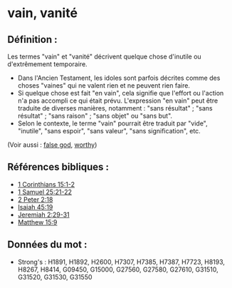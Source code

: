 # vain, vanité

## Définition :

Les termes "vain" et "vanité" décrivent quelque chose d'inutile ou d'extrêmement temporaire.

* Dans l'Ancien Testament, les idoles sont parfois décrites comme des choses "vaines" qui ne valent rien et ne peuvent rien faire.
* Si quelque chose est fait "en vain", cela signifie que l'effort ou l'action n'a pas accompli ce qui était prévu. L'expression "en vain" peut être traduite de diverses manières, notamment : "sans résultat" ; "sans résultat" ; "sans raison" ; "sans objet" ou "sans but".
* Selon le contexte, le terme "vain" pourrait être traduit par "vide", "inutile", "sans espoir", "sans valeur", "sans signification", etc.

(Voir aussi : [false god](../kt/falsegod.md), [worthy](../kt/worthy.md))

## Références bibliques :

* [1 Corinthians 15:1-2](rc://en/tn/help/1co/15/01)
* [1 Samuel 25:21-22](rc://en/tn/help/1sa/25/21)
* [2 Peter 2:18](rc://en/tn/help/2pe/02/18)
* [Isaiah 45:19](rc://en/tn/help/isa/45/19)
* [Jeremiah 2:29-31](rc://en/tn/help/jer/02/29)
* [Matthew 15:9](rc://en/tn/help/mat/15/09)

## Données du mot :

* Strong's : H1891, H1892, H2600, H7307, H7385, H7387, H7723, H8193, H8267, H8414, G09450, G15000, G27560, G27580, G27610, G31510, G31520, G31530, G31550
